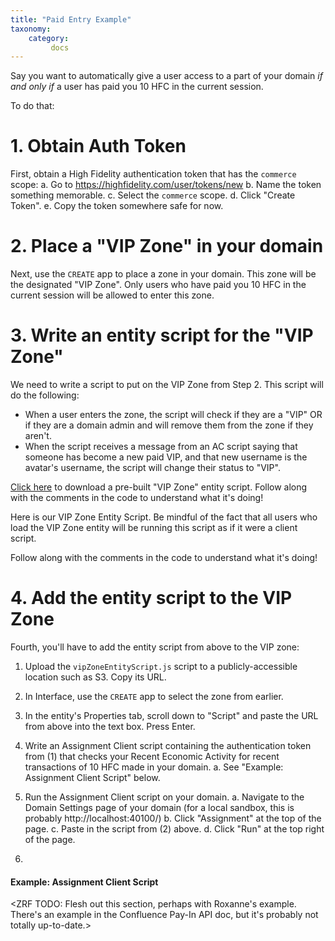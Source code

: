 ```yaml
---
title: "Paid Entry Example"
taxonomy:
    category:
         docs
---
```


Say you want to automatically give a user access to a part of your domain _if and only if_ a user has paid you 10 HFC in the current session.

To do that:

# 1. Obtain Auth Token
First, obtain a High Fidelity authentication token that has the `commerce` scope:
    a. Go to https://highfidelity.com/user/tokens/new
    b. Name the token something memorable.
    c. Select the `commerce` scope.
    d. Click "Create Token".
    e. Copy the token somewhere safe for now.

# 2. Place a "VIP Zone" in your domain
Next, use the `CREATE` app to place a zone in your domain. This zone will be the designated "VIP Zone". Only users who have paid you 10 HFC in the current session will be allowed to enter this zone.

# 3. Write an entity script for the "VIP Zone"
We need to write a script to put on the VIP Zone from Step 2. This script will do the following:
* When a user enters the zone, the script will check if they are a "VIP" OR if they are a domain admin and will remove them from the zone if they aren't.
* When the script receives a message from an AC script saying that someone has become a new paid VIP, and that new username is the avatar's username, the script will change their status to "VIP".

[Click here](./vipZoneEntityScript.js) to download a pre-built "VIP Zone" entity script. Follow along with the comments in the code to understand what it's doing!

Here is our VIP Zone Entity Script. Be mindful of the fact that all users who load the VIP Zone entity will be running this script as if it were a client script.

Follow along with the comments in the code to understand what it's doing!

# 4. Add the entity script to the VIP Zone
Fourth, you'll have to add the entity script from above to the VIP zone:
1. Upload the `vipZoneEntityScript.js` script to a publicly-accessible location such as S3. Copy its URL.
2. In Interface, use the `CREATE` app to select the zone from earlier.
3. In the entity's Properties tab, scroll down to "Script" and paste the URL from above into the text box. Press Enter.

2. Write an Assignment Client script containing the authentication token from (1) that checks your Recent Economic Activity for recent transactions of 10 HFC made in your domain.
    a. See "Example: Assignment Client Script" below.
3. Run the Assignment Client script on your domain.
    a. Navigate to the Domain Settings page of your domain (for a local sandbox, this is probably http://localhost:40100/)
    b. Click "Assignment" at the top of the page.
    c. Paste in the script from (2) above.
    d. Click "Run" at the top right of the page.
4. <ZRF TODO: Finish this out.>

#### Example: Assignment Client Script
<ZRF TODO: Flesh out this section, perhaps with Roxanne's example. There's an example in the Confluence Pay-In API doc, but it's probably not totally up-to-date.>
